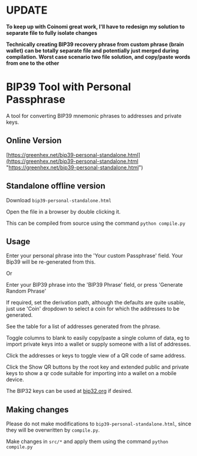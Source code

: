 # UPDATE #

**To keep up with Coinomi great work, I'll have to redesign my solution to separate file to fully isolate changes**

**Technically creating BIP39 recovery phrase from custom phrase (brain wallet) can be totally separate file and potentially just merged during compilation. Worst case scenario two file solution, and copy/paste words from one to the other**

# BIP39 Tool with Personal Passphrase

A tool for converting BIP39 mnemonic phrases to addresses and private keys.

## Online Version

[https://greenhex.net/bip39-personal-standalone.html](https://greenhex.net/bip39-personal-standalone.html "https://greenhex.net/bip39-personal-standalone.html")

## Standalone offline version

Download `bip39-personal-standalone.html`

Open the file in a browser by double clicking it.

This can be compiled from source using the command `python compile.py`

## Usage

Enter your personal phrase into the 'Your custom Passphrase' field. Your Bip39 will be re-generated from this.

Or

Enter your BIP39 phrase into the 'BIP39 Phrase' field, or press
'Generate Random Phrase'

If required, set the derivation path, although the defaults are quite usable, just use 'Coin' dropdown to select a coin for which the addresses to be generated. 

See the table for a list of addresses generated from the phrase.

Toggle columns to blank to easily copy/paste a single column of data, eg to
import private keys into a wallet or supply someone with a list of addresses.

Click the addresses or keys to toggle view of a QR code of same address.

Click the Show QR buttons by the root key and extended public and private keys to show a qr code suitable 
for importing into a wallet on a mobile device.

The BIP32 keys can be used at [bip32.org](https://bip32.org) if desired.

## Making changes

Please do not make modifications to `bip39-personal-standalone.html`, since they will
be overwritten by `compile.py`.

Make changes in `src/*` and apply them using the command `python compile.py`
